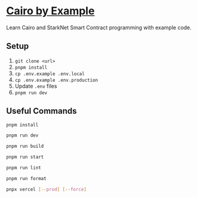 # [Cairo by Example](https://cairo-by-example.org)

Learn Cairo and StarkNet Smart Contract programming with example code.

## Setup

1. `git clone <url>`
2. `pnpm install`
3. `cp .env.example .env.local`
4. `cp .env.example .env.production`
5. Update `.env` files
6. `pnpm run dev`

## Useful Commands

```sh
pnpm install

pnpm run dev

pnpm run build

pnpm run start

pnpm run lint

pnpm run format

pnpx vercel [--prod] [--force]
```
